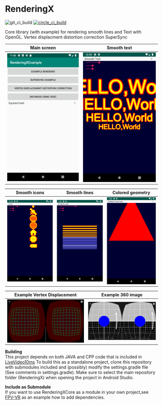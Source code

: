 # RenderingX
![git_ci_build](https://github.com/Consti10/RenderingX/actions/workflows/Android-CI.yml/badge.svg)
[![circle_ci_build](https://circleci.com/gh/Consti10/RenderingX.svg?style=svg)](https://circleci.com/gh/Consti10/RenderingX)

Core library (with example) for rendering smooth lines and Text with OpenGL.
Vertex displacment distortion correction
SuperSync

| Main screen | Smooth text |
| :---:  | :---: |
| <img src="Screenshots/main.png"> | <img src="Screenshots/smoothText.png"> |

| Smooth icons | Smooth lines | Colored geometry
| :---:  | :---: | :---: |
| <img src="Screenshots/smoothIcons.png"> | <img src="Screenshots/smoothLines.png"> | <img src="Screenshots/geometry.png"> |

| Example Vertex Displacement | Example 360 image |
| :---:  | :---: |
| <img src="Screenshots/example_distortion_vertex_displacement.png"> | <img src="Screenshots/example_distortion_360.png"> |


**Building** \
This project depends on both JAVA and CPP code that is included in [LiveVideo10ms](https://github.com/Consti10/LiveVideo10ms)
To build this as a standalone project, clone this repository with submodules included and (possibly) modify the settings.gradle file
(See comments in settings.gradle). Make sure to select the main repository folder (RenderingX) when opening the project in Android Studio.

**Include as Submodule** \
If you want to use RenderingXCore as a module in your own project,see [FPV-VR](https://github.com/Consti10/FPV_VR_OS) as an example how to add dependencies.

